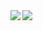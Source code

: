 <a href="https://github.com/yanaokahiroki/github-readme-stats">
  <img align="left" src="https://github-readme-stats.vercel.app/api?username=yanaokahiroki&count_private=true&show_icons=true" />
</a>
<a href="https://github.com/yanaokahiroki/github-readme-stats">
  <img align="left" src="https://github-readme-stats.vercel.app/api/top-langs/?username=yanaokahiroki" />
</a>
